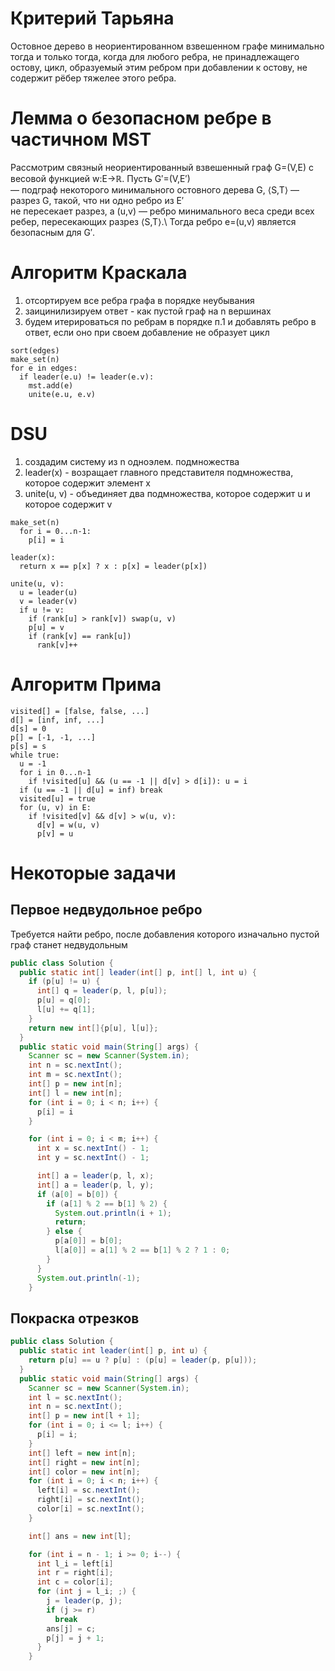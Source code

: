 # Критерий Тарьяна

Остовное дерево в неориентированном взвешенном графе минимально тогда и только тогда, когда для любого ребра, не принадлежащего остову, цикл, образуемый этим ребром при добавлении к остову, не содержит рёбер тяжелее этого ребра.

# Лемма о безопасном ребре в частичном MST

Рассмотрим связный неориентированный взвешенный граф G=(V,E) с весовой функцией w:E→ℝ. Пусть G′=(V,E′)\
— подграф некоторого минимального остовного дерева G, ⟨S,T⟩ — разрез G, такой, что ни одно ребро из E′\
не пересекает разрез, а (u,v) — ребро минимального веса среди всех ребер, пересекающих разрез ⟨S,T⟩.\ Тогда ребро e=(u,v) является безопасным для G′.

# Алгоритм Краскала

1) отсортируем все ребра графа в порядке неубывания
2) заицинилизируем ответ - как пустой граф на n вершинах
3) будем итерироваться по ребрам в порядке п.1 и добавлять ребро в ответ, если оно при своем добавление не образует цикл

```
sort(edges)
make_set(n)
for e in edges:
  if leader(e.u) != leader(e.v):
    mst.add(e)
    unite(e.u, e.v)
```

# DSU

1) создадим систему из n одноэлем. подмножества
2) leader(x) - возращает главного представителя подмножества, которое содержит элемент x
3) unite(u, v) - объединяет два подмножества, которое содержит u и которое содержит v

```
make_set(n)
  for i = 0...n-1:
    p[i] = i

leader(x):
  return x == p[x] ? x : p[x] = leader(p[x])

unite(u, v):
  u = leader(u)
  v = leader(v)
  if u != v:
    if (rank[u] > rank[v]) swap(u, v)
    p[u] = v
    if (rank[v] == rank[u])
      rank[v]++
```

# Алгоритм Прима

```
visited[] = [false, false, ...]
d[] = [inf, inf, ...]
d[s] = 0
p[] = [-1, -1, ...]
p[s] = s
while true:
  u = -1
  for i in 0...n-1
    if !visited[u] && (u == -1 || d[v] > d[i]): u = i
  if (u == -1 || d[u] = inf) break
  visited[u] = true
  for (u, v) in E:
    if !visited[v] && d[v] > w(u, v):
      d[v] = w(u, v)
      p[v] = u
```

# Некоторые задачи

## Первое недвудольное ребро

Требуется найти ребро, после добавления которого изначально пустой граф станет недвудольным

```java
public class Solution {
  public static int[] leader(int[] p, int[] l, int u) {
    if (p[u] != u) {
      int[] q = leader(p, l, p[u]);
      p[u] = q[0];
      l[u] += q[1];
    }
    return new int[]{p[u], l[u]};
  }
  public static void main(String[] args) {
    Scanner sc = new Scanner(System.in);
    int n = sc.nextInt();
    int m = sc.nextInt();
    int[] p = new int[n];
    int[] l = new int[n];
    for (int i = 0; i < n; i++) {
      p[i] = i
    }

    for (int i = 0; i < m; i++) {
      int x = sc.nextInt() - 1;
      int y = sc.nextInt() - 1;

      int[] a = leader(p, l, x);
      int[] a = leader(p, l, y);
      if (a[0] = b[0]) {
        if (a[1] % 2 == b[1] % 2) {
          System.out.println(i + 1);
          return;
        } else {
          p[a[0]] = b[0];
          l[a[0]] = a[1] % 2 == b[1] % 2 ? 1 : 0;
        }
      }
      System.out.println(-1);
    }
```

## Покраска отрезков

```java
public class Solution {
  public static int leader(int[] p, int u) {
    return p[u] == u ? p[u] : (p[u] = leader(p, p[u]));
  }
  public static void main(String[] args) {
    Scanner sc = new Scanner(System.in);
    int l = sc.nextInt();
    int n = sc.nextInt();
    int[] p = new int[l + 1];
    for (int i = 0; i <= l; i++) {
      p[i] = i;
    }
    int[] left = new int[n];
    int[] right = new int[n];
    int[] color = new int[n];
    for (int i = 0; i < n; i++) {
      left[i] = sc.nextInt();
      right[i] = sc.nextInt();
      color[i] = sc.nextInt();
    }

    int[] ans = new int[l];

    for (int i = n - 1; i >= 0; i--) {
      int l_i = left[i]
      int r = right[i];
      int c = color[i];
      for (int j = l_i; ;) {
        j = leader(p, j);
        if (j >= r)
          break
        ans[j] = c;
        p[j] = j + 1;
      }
    }
```
